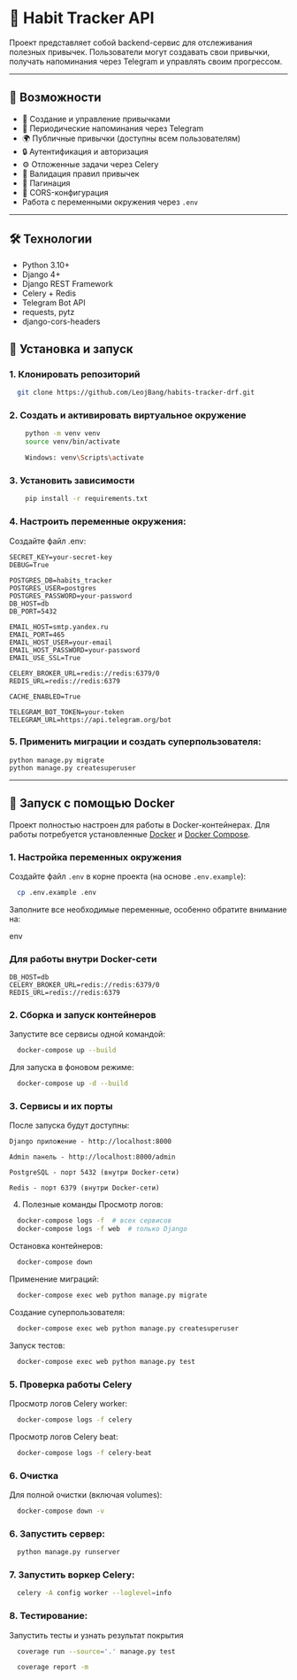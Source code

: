 # 🧠 Habit Tracker API

Проект представляет собой backend-сервис для отслеживания полезных привычек. Пользователи могут создавать свои привычки,
получать напоминания через Telegram и управлять своим прогрессом.

---

## 🚀 Возможности

- 📌 Создание и управление привычками
- 🔁 Периодические напоминания через Telegram
- 🌍 Публичные привычки (доступны всем пользователям)
- 🔒 Аутентификация и авторизация
- ⚙️ Отложенные задачи через Celery
- 📄 Валидация правил привычек
- 🔄 Пагинация
- 🔐 CORS-конфигурация
- Работа с переменными окружения через `.env`

---

## 🛠 Технологии

- Python 3.10+
- Django 4+
- Django REST Framework
- Celery + Redis
- Telegram Bot API
- requests, pytz
- django-cors-headers

## 📂 Установка и запуск

### 1. Клонировать репозиторий

```bash
  git clone https://github.com/LeojBang/habits-tracker-drf.git
```

### 2. Создать и активировать виртуальное окружение

```bash
    python -m venv venv
    source venv/bin/activate  
```

```bash
    Windows: venv\Scripts\activate
```

### 3. Установить зависимости

```bash
    pip install -r requirements.txt
```

### 4. Настроить переменные окружения:

Создайте файл .env:

```
SECRET_KEY=your-secret-key
DEBUG=True

POSTGRES_DB=habits_tracker
POSTGRES_USER=postgres
POSTGRES_PASSWORD=your-password
DB_HOST=db
DB_PORT=5432

EMAIL_HOST=smtp.yandex.ru
EMAIL_PORT=465
EMAIL_HOST_USER=your-email
EMAIL_HOST_PASSWORD=your-password
EMAIL_USE_SSL=True

CELERY_BROKER_URL=redis://redis:6379/0
REDIS_URL=redis://redis:6379

CACHE_ENABLED=True

TELEGRAM_BOT_TOKEN=your-token
TELEGRAM_URL=https://api.telegram.org/bot
```

### 5. Применить миграции и создать суперпользователя:

```
python manage.py migrate
python manage.py createsuperuser
```

---

## 🐳 Запуск с помощью Docker

Проект полностью настроен для работы в Docker-контейнерах. Для работы потребуется
установленные [Docker](https://docs.docker.com/get-docker/)
и [Docker Compose](https://docs.docker.com/compose/install/).

### 1. Настройка переменных окружения

Создайте файл `.env` в корне проекта (на основе `.env.example`):

```bash
  cp .env.example .env
```

Заполните все необходимые переменные, особенно обратите внимание на:

env

### Для работы внутри Docker-сети

```
DB_HOST=db
CELERY_BROKER_URL=redis://redis:6379/0
REDIS_URL=redis://redis:6379
```

### 2. Сборка и запуск контейнеров

Запустите все сервисы одной командой:

```bash
  docker-compose up --build
```

Для запуска в фоновом режиме:

```bash
  docker-compose up -d --build
```

### 3. Сервисы и их порты

После запуска будут доступны:

```
Django приложение - http://localhost:8000

Admin панель - http://localhost:8000/admin

PostgreSQL - порт 5432 (внутри Docker-сети)

Redis - порт 6379 (внутри Docker-сети)
```

4. Полезные команды
   Просмотр логов:

```bash
  docker-compose logs -f  # всех сервисов
  docker-compose logs -f web  # только Django
```

Остановка контейнеров:

```bash
  docker-compose down
```

Применение миграций:

```bash
  docker-compose exec web python manage.py migrate
```

Создание суперпользователя:

```bash
  docker-compose exec web python manage.py createsuperuser
```

Запуск тестов:

```bash
  docker-compose exec web python manage.py test
```

### 5. Проверка работы Celery

Просмотр логов Celery worker:

```bash
  docker-compose logs -f celery
```

Просмотр логов Celery beat:

```bash
  docker-compose logs -f celery-beat
```

### 6. Очистка

Для полной очистки (включая volumes):

```bash
  docker-compose down -v
```

### 6. Запустить сервер:

```bash
  python manage.py runserver
```

### 7. Запустить воркер Celery:

```bash
  celery -A config worker --loglevel=info
```

### 8. Тестирование:

Запустить тесты и узнать результат покрытия

```bash
  coverage run --source='.' manage.py test
```

```bash
  coverage report -m
```